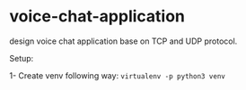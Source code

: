 # voice-chat-application
design voice chat application base on TCP and UDP protocol.

Setup:

1- Create venv following way:
```virtualenv -p python3 venv```
